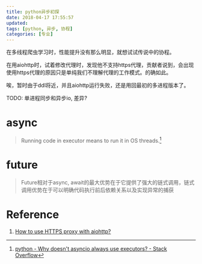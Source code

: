 ```yaml
---
title: python异步初探
date: 2018-04-17 17:55:57
updated:
tags: [python, 异步, 协程]
categories: [专业]
---
```


在多线程爬虫学习时，性能提升没有那么明显，就想试试传说中的协程。

<!--more-->

在用aiohttp时，试着修改代理时，发现他不支持https代理，贡献者说到，会出现使用https代理的原因只是单纯我们不理解代理的工作模式。的确如此。

唉，暂时由于ddl将近，并且aiohttp运行失败，还是用回最初的多进程版本了。

TODO: 单进程同步和异步io, 差异?


# async

> Running code in executor means to run it in OS threads.[^OS_threads]

[^OS_threads]:[python \- Why doesn't asyncio always use executors? \- Stack Overflow](https://stackoverflow.com/questions/53260688/why-doesnt-asyncio-always-use-executors)

# future

> Future相对于async, await的最大优势在于它提供了强大的链式调用，链式调用优势在于可以明确代码执行前后依赖关系以及实现异常的捕获

# Reference
1. [How to use HTTPS proxy with aiohttp?](https://github.com/aio-libs/aiohttp/issues/845)
